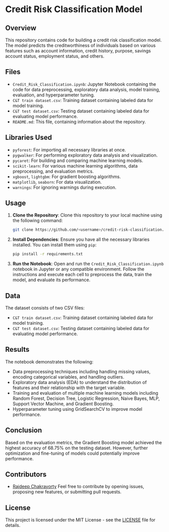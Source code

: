 # Credit Risk Classification Model

## Overview

This repository contains code for building a credit risk classification model. The model predicts the creditworthiness of individuals based on various features such as account information, credit history, purpose, savings account status, employment status, and others.

## Files

- `Credit_Risk_Classification.ipynb`: Jupyter Notebook containing the code for data preprocessing, exploratory data analysis, model training, evaluation, and hyperparameter tuning.
- `C&T train dataset.csv`: Training dataset containing labeled data for model training.
- `C&T test dataset.csv`: Testing dataset containing labeled data for evaluating model performance.
- `README.md`: This file, containing information about the repository.

## Libraries Used

- `pyforest`: For importing all necessary libraries at once.
- `pygwalker`: For performing exploratory data analysis and visualization.
- `pycaret`: For building and comparing machine learning models.
- `scikit-learn`: For various machine learning algorithms, data preprocessing, and evaluation metrics.
- `xgboost`, `lightgbm`: For gradient boosting algorithms.
- `matplotlib`, `seaborn`: For data visualization.
- `warnings`: For ignoring warnings during execution.

## Usage

1. **Clone the Repository**: Clone this repository to your local machine using the following command:

   ```bash
   git clone https://github.com/<username>/credit-risk-classification.git
   ```

2. **Install Dependencies**: Ensure you have all the necessary libraries installed. You can install them using `pip`:

   ```bash
   pip install -r requirements.txt
   ```

3. **Run the Notebook**: Open and run the `Credit_Risk_Classification.ipynb` notebook in Jupyter or any compatible environment. Follow the instructions and execute each cell to preprocess the data, train the model, and evaluate its performance.

## Data

The dataset consists of two CSV files:

- `C&T train dataset.csv`: Training dataset containing labeled data for model training.
- `C&T test dataset.csv`: Testing dataset containing labeled data for evaluating model performance.

## Results

The notebook demonstrates the following:

- Data preprocessing techniques including handling missing values, encoding categorical variables, and handling outliers.
- Exploratory data analysis (EDA) to understand the distribution of features and their relationship with the target variable.
- Training and evaluation of multiple machine learning models including Random Forest, Decision Tree, Logistic Regression, Naive Bayes, MLP, Support Vector Machine, and Gradient Boosting.
- Hyperparameter tuning using GridSearchCV to improve model performance.

## Conclusion

Based on the evaluation metrics, the Gradient Boosting model achieved the highest accuracy of 68.75% on the testing dataset. However, further optimization and fine-tuning of models could potentially improve performance.

## Contributors

- [Rajdeep Chakravorty](https://github.com/RajDeep-Chakravorty)
Feel free to contribute by opening issues, proposing new features, or submitting pull requests.

## License

This project is licensed under the MIT License - see the [LICENSE](https://github.com/RajDeep-Chakravorty/COGNORISE-HACKATHON-C-T-BANK-CREDIT-CLASSIFICATION/blob/main/LICENSE) file for details.
